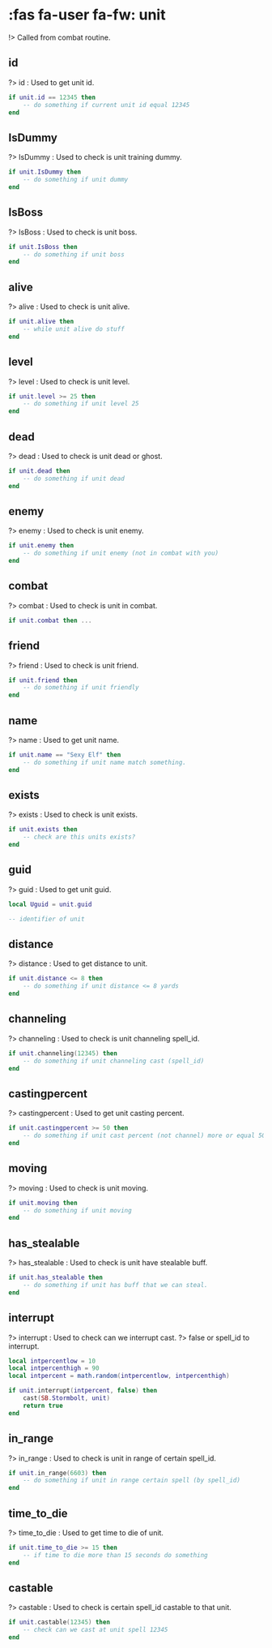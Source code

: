 # :fas fa-user fa-fw: unit 

!> Called from combat routine.

##  id
?> id : Used to get unit id.
```lua
if unit.id == 12345 then 
	-- do something if current unit id equal 12345
end
```

##  IsDummy
?> IsDummy : Used to check is unit training dummy.
```lua
if unit.IsDummy then
	-- do something if unit dummy
end
```

##  IsBoss
?> IsBoss : Used to check is unit boss.
```lua
if unit.IsBoss then
	-- do something if unit boss
end
```

##  alive
?> alive : Used to check is unit alive.
```lua
if unit.alive then
	-- while unit alive do stuff
end
```

##  level
?> level : Used to check is unit level.
```lua
if unit.level >= 25 then
	-- do something if unit level 25
end
```

##  dead
?> dead : Used to check is unit dead or ghost.
```lua
if unit.dead then
	-- do something if unit dead
end
```

##  enemy
?> enemy : Used to check is unit enemy.
```lua
if unit.enemy then	
	-- do something if unit enemy (not in combat with you)
end
```

##  combat
?> combat : Used to check is unit in combat.
```lua
if unit.combat then ...
```

##  friend
?> friend : Used to check is unit friend.
```lua
if unit.friend then
	-- do something if unit friendly
end
```

##  name
?> name : Used to get unit name.
```lua
if unit.name == "Sexy Elf" then
	-- do something if unit name match something.
end
```

##  exists
?> exists : Used to check is unit exists.
```lua
if unit.exists then
	-- check are this units exists?
end
```

##  guid
?> guid : Used to get unit guid.
```lua
local Uguid = unit.guid

-- identifier of unit
```

##  distance
?> distance : Used to get distance to unit.
```lua
if unit.distance <= 8 then
	-- do something if unit distance <= 8 yards
end
```

##  channeling
?> channeling : Used to check is unit channeling spell_id.
```lua
if unit.channeling(12345) then
	-- do something if unit channeling cast (spell_id)
end
```

##  castingpercent
?> castingpercent : Used to get unit casting percent.
```lua
if unit.castingpercent >= 50 then
	-- do something if unit cast percent (not channel) more or equal 50 %
end
```

##  moving
?> moving : Used to check is unit moving.
```lua
if unit.moving then
	-- do something if unit moving
end
```

##  has_stealable
?> has_stealable : Used to check is unit have stealable buff.
```lua
if unit.has_stealable then
	-- do something if unit has buff that we can steal.
end
```

##  interrupt
?> interrupt : Used to check can we interrupt cast.
?> false or spell_id to interrupt.
```lua
local intpercentlow = 10
local intpercenthigh = 90
local intpercent = math.random(intpercentlow, intpercenthigh)

if unit.interrupt(intpercent, false) then
	cast(SB.Stormbolt, unit)
	return true
end
```

##  in_range
?> in_range : Used to check is unit in range of certain spell_id.
```lua
if unit.in_range(6603) then
	-- do something if unit in range certain spell (by spell_id)
end
```

##  time_to_die
?> time_to_die : Used to get time to die of unit.
```lua
if unit.time_to_die >= 15 then
	-- if time to die more than 15 seconds do something
end
```

##  castable
?> castable : Used to check is certain spell_id castable to that unit.
```lua
if unit.castable(12345) then
	-- check can we cast at unit spell 12345
end
```
